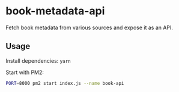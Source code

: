 # book-metadata-api

Fetch book metadata from various sources and expose it as an API.

## Usage

Install dependencies: `yarn`

Start with PM2:

```bash
PORT=8000 pm2 start index.js --name book-api
```
